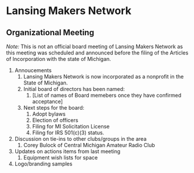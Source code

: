 Lansing Makers Network
======================
Organizational Meeting
----------------------

_Note:_ This is not an official board meeting of Lansing Makers Network as this
meeting was scheduled and announced before the filing of the Articles of 
Incorporation with the state of Michigan.  

1. Annoucements
    1. Lansing Makers Network is now incorporated as a nonprofit in the State of 
    Michigan.
    2. Initial board of directors has been named:
        1. [List of names of Board memebers once they have confirmed acceptance]
    3. Next steps for the board:
        1. Adopt bylaws
        2. Election of officers
        3. Filing for MI Solicitation License
        4. Filing for IRS 501(c)(3) status.
2. Discussion on tie-ins to other clubs/groups in the area
    1. Corey Bulock of Central Michigan Amateur Radio Club
3. Updates on actions items from last meeting
    1. Equipment wish lists for space
4. Logo/branding samples     